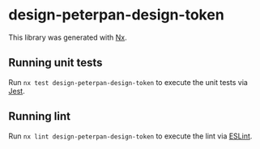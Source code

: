 # design-peterpan-design-token

This library was generated with [Nx](https://nx.dev).


## Running unit tests

Run `nx test design-peterpan-design-token` to execute the unit tests via [Jest](https://jestjs.io).


## Running lint

Run `nx lint design-peterpan-design-token` to execute the lint via [ESLint](https://eslint.org/).

